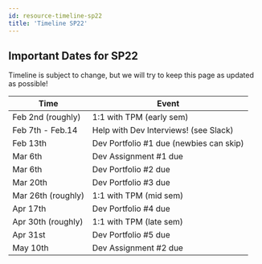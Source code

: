 ```yaml
---
id: resource-timeline-sp22
title: 'Timeline SP22'
---
```


## Important Dates for SP22

Timeline is subject to change, but we will try to keep this page as updated as
possible!

| Time               | Event                                   |
| ------------------ | --------------------------------------- |
| Feb 2nd (roughly)  | 1:1 with TPM (early sem)                |
| Feb 7th - Feb.14   | Help with Dev Interviews! (see Slack)   |
| Feb 13th           | Dev Portfolio #1 due (newbies can skip) |
| Mar 6th            | Dev Assignment #1 due                   |
| Mar 6th            | Dev Portfolio #2 due                    |
| Mar 20th           | Dev Portfolio #3 due                    |
| Mar 26th (roughly) | 1:1 with TPM (mid sem)                  |
| Apr 17th           | Dev Portfolio #4 due                    |
| Apr 30th (roughly) | 1:1 with TPM (late sem)                 |
| Apr 31st           | Dev Portfolio #5 due                    |
| May 10th           | Dev Assignment #2 due                   |
